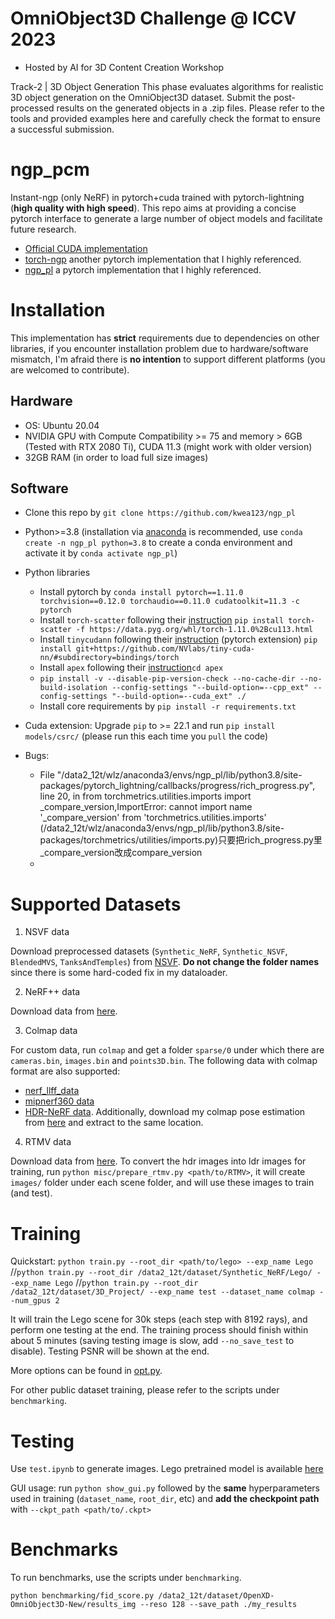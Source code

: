 
# OmniObject3D Challenge @ ICCV 2023
* Hosted by AI for 3D Content Creation Workshop
  
Track-2 | 3D Object Generation
This phase evaluates algorithms for realistic 3D object generation on the OmniObject3D dataset. Submit the post-processed results on the generated objects in a .zip files. Please refer to the tools and provided examples here and carefully check the format to ensure a successful submission.
# ngp_pcm
Instant-ngp (only NeRF) in pytorch+cuda trained with pytorch-lightning (**high quality with high speed**). This repo aims at providing a concise pytorch interface to generate a large number of object models and facilitate future research. 

*  [Official CUDA implementation](https://github.com/NVlabs/instant-ngp/tree/master)
*  [torch-ngp](https://github.com/ashawkey/torch-ngp) another pytorch implementation that I highly referenced.
*  [ngp_pl](https://github.com/kwea123/ngp_pl) a pytorch implementation that I highly referenced.


# Installation

This implementation has **strict** requirements due to dependencies on other libraries, if you encounter installation problem due to hardware/software mismatch, I'm afraid there is **no intention** to support different platforms (you are welcomed to contribute).

## Hardware

* OS: Ubuntu 20.04
* NVIDIA GPU with Compute Compatibility >= 75 and memory > 6GB (Tested with RTX 2080 Ti), CUDA 11.3 (might work with older version)
* 32GB RAM (in order to load full size images)

## Software

* Clone this repo by `git clone https://github.com/kwea123/ngp_pl`
* Python>=3.8 (installation via [anaconda](https://www.anaconda.com/distribution/) is recommended, use `conda create -n ngp_pl python=3.8` to create a conda environment and activate it by `conda activate ngp_pl`)
* Python libraries
    * Install pytorch by `conda install pytorch==1.11.0 torchvision==0.12.0 torchaudio==0.11.0 cudatoolkit=11.3 -c pytorch`
    * Install `torch-scatter` following their [instruction](https://github.com/rusty1s/pytorch_scatter#installation) 
    `pip install torch-scatter -f https://data.pyg.org/whl/torch-1.11.0%2Bcu113.html`
    * Install `tinycudann` following their [instruction](https://github.com/NVlabs/tiny-cuda-nn#pytorch-extension) (pytorch extension) `pip install git+https://github.com/NVlabs/tiny-cuda-nn/#subdirectory=bindings/torch`
    * Install `apex` following their [instruction](https://github.com/NVIDIA/apex#linux)`cd apex`     
    *  `pip install -v --disable-pip-version-check --no-cache-dir --no-build-isolation --config-settings "--build-option=--cpp_ext" --config-settings "--build-option=--cuda_ext" ./`
    * Install core requirements by `pip install -r requirements.txt`

* Cuda extension: Upgrade `pip` to >= 22.1 and run `pip install models/csrc/` (please run this each time you `pull` the code)
* Bugs:
    *  File "/data2_12t/wlz/anaconda3/envs/ngp_pl/lib/python3.8/site-packages/pytorch_lightning/callbacks/progress/rich_progress.py", line 20, in <module>from torchmetrics.utilities.imports import _compare_version,ImportError: cannot import name '_compare_version' from 'torchmetrics.utilities.imports' (/data2_12t/wlz/anaconda3/envs/ngp_pl/lib/python3.8/site-packages/torchmetrics/utilities/imports.py)只要把rich_progress.py里_compare_version改成compare_version
    * 
# Supported Datasets

1.  NSVF data

Download preprocessed datasets (`Synthetic_NeRF`, `Synthetic_NSVF`, `BlendedMVS`, `TanksAndTemples`) from [NSVF](https://github.com/facebookresearch/NSVF#dataset). **Do not change the folder names** since there is some hard-coded fix in my dataloader.

2.  NeRF++ data

Download data from [here](https://github.com/Kai-46/nerfplusplus#data).

3.  Colmap data

For custom data, run `colmap` and get a folder `sparse/0` under which there are `cameras.bin`, `images.bin` and `points3D.bin`. The following data with colmap format are also supported:

  *  [nerf_llff_data](https://drive.google.com/file/d/16VnMcF1KJYxN9QId6TClMsZRahHNMW5g/view?usp=sharing) 
  *  [mipnerf360 data](http://storage.googleapis.com/gresearch/refraw360/360_v2.zip)
  *  [HDR-NeRF data](https://drive.google.com/drive/folders/1OTDLLH8ydKX1DcaNpbQ46LlP0dKx6E-I). Additionally, download my colmap pose estimation from [here](https://drive.google.com/file/d/1TXxgf_ZxNB4o67FVD_r0aBUIZVRgZYMX/view?usp=sharing) and extract to the same location.

4. RTMV data

Download data from [here](http://www.cs.umd.edu/~mmeshry/projects/rtmv/). To convert the hdr images into ldr images for training, run `python misc/prepare_rtmv.py <path/to/RTMV>`, it will create `images/` folder under each scene folder, and will use these images to train (and test).

# Training

Quickstart: `python train.py --root_dir <path/to/lego> --exp_name Lego` 
//`python train.py --root_dir /data2_12t/dataset/Synthetic_NeRF/Lego/ --exp_name Lego`
//`python train.py --root_dir /data2_12t/dataset/3D_Project/ --exp_name test --dataset_name colmap --num_gpus 2`

It will train the Lego scene for 30k steps (each step with 8192 rays), and perform one testing at the end. The training process should finish within about 5 minutes (saving testing image is slow, add `--no_save_test` to disable). Testing PSNR will be shown at the end.

More options can be found in [opt.py](opt.py).

For other public dataset training, please refer to the scripts under `benchmarking`.

# Testing

Use `test.ipynb` to generate images. Lego pretrained model is available [here](https://github.com/kwea123/ngp_pl/releases/tag/v1.0)

GUI usage: run `python show_gui.py` followed by the **same** hyperparameters used in training (`dataset_name`, `root_dir`, etc) and **add the checkpoint path** with `--ckpt_path <path/to/.ckpt>`


# Benchmarks

To run benchmarks, use the scripts under `benchmarking`.


`python benchmarking/fid_score.py /data2_12t/dataset/OpenXD-OmniObject3D-New/results_img --reso 128 --save_path ./my_results`

